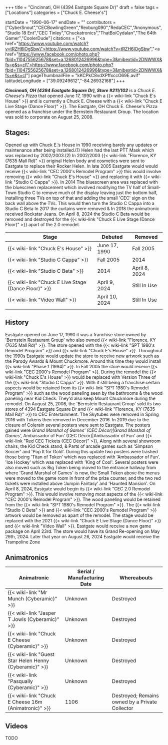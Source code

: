 +++
title = "Cincinnati, OH (4394 Eastgate Square Dr)"
draft = false
tags = ["Locations"]
categories = ["Chuck E. Cheese's"]


startDate = "1990-06-17"
endDate = ""
contributors = ["CyberSnout","CECBowlingGreen","Rexburg090","RedaCEC","Anonymous","Studio 18 Ent","CEC Tinley","Chuckatronics","ThatBoiCydalan","The 64th Gamer","CoolerDude"]
citations = ["<a href=\"https://www.youtube.com/watch?v=tRZH6lOgSbw\">https://www.youtube.com/watch?v=tRZH6lOgSbw</a>","<a href=\"https://www.facebook.com/photo.php?fbid=1104755625678&set=a.1268012426996&type=3&mibextid=2DNWWX&fs=e&s=cl\">https://www.facebook.com/photo.php?fbid=1104755625678&set=a.1268012426996&type=3&mibextid=2DNWWX&fs=e&s=cl</a>"]
pageThumbnailFile = "kKCPkC8vdXPffxccO69E.avif"
latitudeLongitude = ["39.09249612","-84.26932168"]
+++

***Cincinnati, OH (4394 Eastgate Square Dr), Store #211/102*** is a *Chuck E. Cheese's Pizza* that opened June 17, 1990 with a {{< wiki-link "Chuck E's House" >}} and is currently a Chuck E. Cheese with a {{< wiki-link "Chuck E Live Stage (Dance Floor)" >}}. The Eastgate, OH Chuck E. Cheese's Pizza opened as a franchise under the Bernstein Restaurant Group. The location was sold to corporate on August 25, 2008.

## Stages:

Opened up with Chuck E.’s House in 1990 receiving barely any updates or maintenance after being installed.(1) Helen had the last PTT Mask which was replaced by 2002/2003.(2) In 2002/2003 {{< wiki-link "Florence, KY (7635 Mall Rd)" >}} original Helen body and cosmetics were sent to Eastgate to replace their Rocker Helen. In late 2005 Eastgate would would receive {{< wiki-link "CEC 2000's Remodel Program" >}} this would involve removing {{< wiki-link "Chuck E's House" >}} and replacing it with {{< wiki-link "Studio C Cappa" >}}. In 2014 The bluescreen area was replaced with the bluescreen replacement which involved modifying the TV half of Small-Town Studio C to remove much of the display leaving just the bottom half, installing three TVs on top of that and adding the small 'CEC' sign on the back wall above the TVs. This would then turn the Studio C Cappa into a Studio C Beta In 2017 the curtains were removed &amp; In 2018 the animatronic received Rockstar Jeans. On April 8, 2024 the Studio C Beta would be removed and destroyed for the {{< wiki-link "Chuck E Live Stage (Dance Floor)" >}} apart of the 2.0 remodel.

| Stage                                                      | Debuted        | Removed       |
|------------------------------------------------------------|----------------|---------------|
| {{< wiki-link "Chuck E's House" >}}                  | June 17, 1990  | Fall 2005     |
| {{< wiki-link "Studio C Cappa" >}}                   | Fall 2005      | 2014          |
| {{< wiki-link "Studio C Beta" >}}                    | 2014           | April 8, 2024 |
| {{< wiki-link "Chuck E Live Stage (Dance Floor)" >}} | April 9, 2024  | Still In Use  |
| {{< wiki-link "Video Wall" >}}                       | April 10, 2024 | Still In Use  |
|                                                            |                |               |

## History

Eastgate opened on June 17, 1990 it was a franchise store owned by 'Bernstein Restaurant Group' who also owned {{< wiki-link "Florence, KY (7635 Mall Rd)" >}}. The store opened with the {{< wiki-link "SPT 1980's Remodel Program" >}} and {{< wiki-link "Chuck E's House" >}}. Throughout the 1990s Eastgate would update the store to receive new artwork such as the Parody Awards &amp; Mount Chuckmore. Around this time they would install {{< wiki-link "Phase 1 (1994)" >}}. In Fall 2005 the store would receive {{< wiki-link "CEC 2000's Remodel Program" >}}. During the remodel the {{< wiki-link "Chuck E's House" >}} would be replaced with Version Three of the {{< wiki-link "Studio C Cappa" >}}. With it still being a franchise certain aspects would be retained from its {{< wiki-link "SPT 1980's Remodel Program" >}} such as the wood paneling seen by the bathrooms &amp; the wood paneling near Kid Check. They'd also keep Mount Chuckmore during the remodel. On August 25, 2008, the 'Bernstein Restaurant Group' sold its two stores of 4394 Eastgate Square Dr and {{< wiki-link "Florence, KY (7635 Mall Rd)" >}} to CEC Entertainment. The Skytubes were removed in Spring 2016 with Tokens then removed in December 2016. In 2019 due to the closure of Colerain several posters were sent to Eastgate. The posters gained were *Grand Marshal of Games' (CEC Décor)|Grand Marshal of Games',* Ambassador of Fun' (CEC Décor)|Ambassador of Fun' and {{< wiki-link "Red CEC Tickets (CEC Décor)" >}}, Along with several showroom chairs, the Kid Check stand, &amp; Parts of arcade games such as 'Simpson Soccer' and 'Pop It for Gold'. During this update two posters were trashed those being 'Titan of Token' which was replaced with 'Ambassador of Fun'. 'Ice Hockey' which was replaced with 'King of Cool'. Several posters were also moved such as Big Token being moved to the entrance hallway from where 'Grand Marshal of Games' is now, the Small Token above the menus were moved to the game room in front of the prize counter, and the two red tickets were installed above 'Jumpin Fantasy' and 'Haunted Mansion'. On April 8, 2024, Eastgate would begin its {{< wiki-link "CEC 2.0 Remodel Program" >}}. This would involve removing most aspects of the {{< wiki-link "CEC 2000's Remodel Program" >}}. The wood paneling would be retained from the {{< wiki-link "SPT 1980's Remodel Program" >}}. The {{< wiki-link "Studio C Beta" >}} and {{< wiki-link "CEC 2000's Remodel Program" >}} artwork would be removed as apart of the remodel. The stage would be replaced with the 2021 {{< wiki-link "Chuck E Live Stage (Dance Floor)" >}} and {{< wiki-link "Video Wall" >}}. Eastgate would receive a new game package on April 23rd. The store would have its Grand Re-opening on May 29th, 2024. Later that year on August 26, 2024 Eastgate would receive the Trampoline Zone

## Animatronics

| Animatronic                                                  | Serial / Manufacturing Date | Whereabouts                                     |
|--------------------------------------------------------------|-----------------------------|-------------------------------------------------|
| {{< wiki-link "Mr Munch (Cyberamic)" >}}               | Unknown                     | Destroyed                                       |
| {{< wiki-link "Jasper T Jowls (Cyberamic)" >}}         | Unknown                     | Destroyed                                       |
| {{< wiki-link "Chuck E Cheese (Cyberamic)" >}}         | Unknown                     | Destroyed                                       |
| {{< wiki-link "Guest Star Helen Henny (Cyberamic)" >}} | Unknown                     | Destroyed                                       |
| {{< wiki-link "Pasqually (Cyberamic)" >}}              | Unknown                     | Destroyed                                       |
| {{< wiki-link "Chuck E Cheese 16m (Animatronic)" >}}   | 1106                        | Destroyed; Remains owned by a Private Collector |

## Videos

TODO
